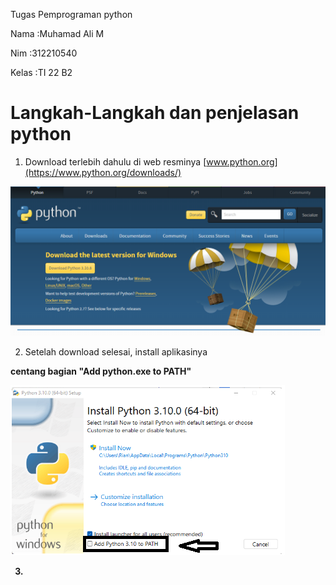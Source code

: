 Tugas Pemprograman python

Nama    :Muhamad Ali M

Nim     :312210540

Kelas   :TI 22 B2

# Langkah-Langkah dan penjelasan python

1. Download terlebih dahulu di web resminya [www.python.org](https://www.python.org/downloads/)

![image](sc/Capture1.PNG)

2. Setelah download selesai, install aplikasinya

<strong>centang bagian "Add python.exe to PATH"<strong>

![image](sc/Capture2.png)

3. 

